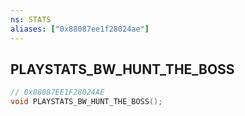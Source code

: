```yaml
---
ns: STATS
aliases: ["0x88087ee1f28024ae"]
---
```

## PLAYSTATS_BW_HUNT_THE_BOSS

```c
// 0x88087EE1F28024AE
void PLAYSTATS_BW_HUNT_THE_BOSS();
```
